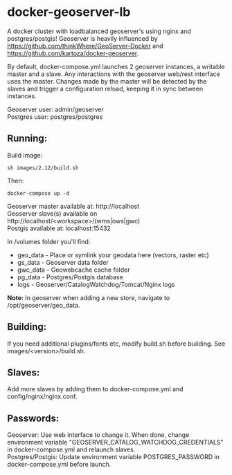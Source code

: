 # docker-geoserver-lb

A docker cluster with loadbalanced geoserver's using nginx and postgres/postgis! Geoserver is heavily influenced by https://github.com/thinkWhere/GeoServer-Docker and https://github.com/kartoza/docker-geoserver.

By default, docker-compose.yml launches 2 geoserver instances, a writable master and a slave. Any interactions with the geoserver web/rest interface uses the master. Changes made by the master will be detected by the slaves and trigger a configuration reload, keeping it in sync between instances.

Geoserver user: admin/geoserver  
Postgres user: postgres/postgres

## Running:

Build image:
```shell
sh images/2.12/build.sh
```

Then:
```shell
docker-compose up -d
```

Geoserver master available at: http://localhost  
Geoserver slave(s) available on http://localhost/\<workspace\>/(wms|ows|gwc)  
Postgis available at: localhost:15432

In /volumes folder you'll find:
* geo_data - Place or symlink your geodata here (vectors, raster etc)
* gs_data - Geoserver data folder
* gwc_data - Geowebcache cache folder
* pg_data - Postgres/Postgis database
* logs - Geoserver/CatalogWatchdog/Tomcat/Nginx logs

**Note:** In geoserver when adding a new store, navigate to /opt/geoserver/geo_data.

## Building:

If you need additional plugins/fonts etc, modify build.sh before building. See images/\<version\>/build.sh.

## Slaves:

Add more slaves by adding them to docker-compose.yml and config/nginx/nginx.conf. 

## Passwords:

Geoserver: Use web interface to change it. When done, change environment variable "GEOSERVER_CATALOG_WATCHDOG_CREDENTIALS" in docker-compose.yml and relaunch slaves.  
Postgres/Postgis: Update environment variable POSTGRES_PASSWORD in docker-compose.yml before launch.
